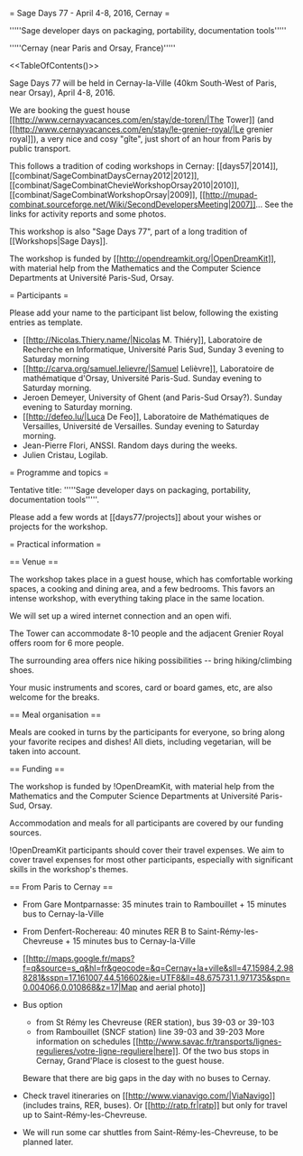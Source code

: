 = Sage Days 77 - April 4-8, 2016, Cernay =

'''''Sage developer days on packaging, portability, documentation tools'''''

'''''Cernay (near Paris and Orsay, France)'''''

<<TableOfContents()>>

Sage Days 77 will be held in Cernay-la-Ville (40km South-West of Paris, near Orsay), April 4-8, 2016.

We are booking the guest house
[[http://www.cernayvacances.com/en/stay/de-toren/|The Tower]] (and
[[http://www.cernayvacances.com/en/stay/le-grenier-royal/|Le grenier royal]]),
a very nice and cosy "gîte", just short of an hour from Paris by public transport.

This follows a tradition of coding workshops in Cernay:
[[days57|2014]],
[[combinat/SageCombinatDaysCernay2012|2012]],
[[combinat/SageCombinatChevieWorkshopOrsay2010|2010]],
[[combinat/SageCombinatWorkshopOrsay|2009]], 
[[http://mupad-combinat.sourceforge.net/Wiki/SecondDevelopersMeeting|2007]]...
See the links for activity reports and some photos.

This workshop is also "Sage Days 77", part of a long tradition of [[Workshops|Sage Days]].

The workshop is funded by [[http://opendreamkit.org/|OpenDreamKit]], with material help
from the Mathematics and the Computer Science Departments at Université Paris-Sud, Orsay.

= Participants =

Please add your name to the participant list below, following the existing entries as template.

 * [[http://Nicolas.Thiery.name/|Nicolas M. Thiéry]], Laboratoire de Recherche en Informatique, Université Paris Sud, Sunday 3 evening to Saturday morning
 * [[http://carva.org/samuel.lelievre/|Samuel Lelièvre]], Laboratoire de mathématique d'Orsay, Université Paris-Sud. Sunday evening to Saturday morning.
 * Jeroen Demeyer, University of Ghent (and Paris-Sud Orsay?). Sunday evening to Saturday morning.
 * [[http://defeo.lu/|Luca De Feo]], Laboratoire de Mathématiques de Versailles, Université de Versailles. Sunday evening to Saturday morning.
 * Jean-Pierre Flori, ANSSI. Random days during the weeks.
 * Julien Cristau, Logilab.

= Programme and topics =

Tentative title: '''''Sage developer days on packaging, portability, documentation tools'''''.

Please add a few words at [[days77/projects]] about your wishes or projects for the workshop.

= Practical information =

== Venue ==

The workshop takes place in a guest house, which has comfortable working spaces,
a cooking and dining area, and a few bedrooms. This favors an intense workshop,
with everything taking place in the same location.

We will set up a wired internet connection and an open wifi.

The Tower can accommodate 8-10 people and the adjacent
Grenier Royal offers room for 6 more people.

The surrounding area offers nice hiking possibilities -- bring hiking/climbing shoes.

Your music instruments and scores, card or board games, etc, are also welcome for the breaks.

== Meal organisation ==

Meals are cooked in turns by the participants for everyone, so bring along your
favorite recipes and dishes! All diets, including vegetarian, will be taken into
account.

== Funding ==

The workshop is funded by !OpenDreamKit, with material help from
the Mathematics and the Computer Science Departments at Université Paris-Sud, Orsay.

Accommodation and meals for all participants are covered by our funding sources.

!OpenDreamKit participants should cover their travel expenses.
We aim to cover travel expenses for most other participants,
especially with significant skills in the workshop's themes.

== From Paris to Cernay ==

 * From Gare Montparnasse: 35 minutes train to Rambouillet + 15 minutes bus to Cernay-la-Ville
 * From Denfert-Rochereau: 40 minutes RER B to Saint-Rémy-les-Chevreuse + 15 minutes bus to Cernay-la-Ville
 * [[http://maps.google.fr/maps?f=q&source=s_q&hl=fr&geocode=&q=Cernay+la+ville&sll=47.15984,2.988281&sspn=17.161007,44.516602&ie=UTF8&ll=48.675731,1.971735&spn=0.004066,0.010868&z=17|Map and aerial photo]]

 * Bus option
    * from St Rémy les Chevreuse (RER station), bus 39-03 or 39-103
    * from Rambouillet (SNCF station) line 39-03 and 39-203
   More information on schedules [[http://www.savac.fr/transports/lignes-regulieres/votre-ligne-reguliere|here]].
   Of the two bus stops in Cernay, Grand'Place is closest to the guest house.

   Beware that there are big gaps in the day with no buses to Cernay.

 * Check travel itineraries on [[http://www.vianavigo.com/|ViaNavigo]] (includes trains, RER, buses).
   Or [[http://ratp.fr|ratp]] but only for travel up to Saint-Rémy-les-Chevreuse.

 * We will run some car shuttles from Saint-Rémy-les-Chevreuse, to be planned later.

